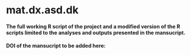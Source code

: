 # mat.dx.asd.dk
#### The full working R script of the project and a modified version of the R scripts limited to the analyses and outputs presented in the mansucript.
#### DOI of the mansucript to be added here: 
